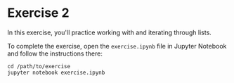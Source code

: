 # Exercise 2

In this exercise, you'll practice working with and iterating through lists.

To complete the exercise, open the `exercise.ipynb` file in Jupyter Notebook and follow the instructions there:

```
cd /path/to/exercise
jupyter notebook exercise.ipynb
```
